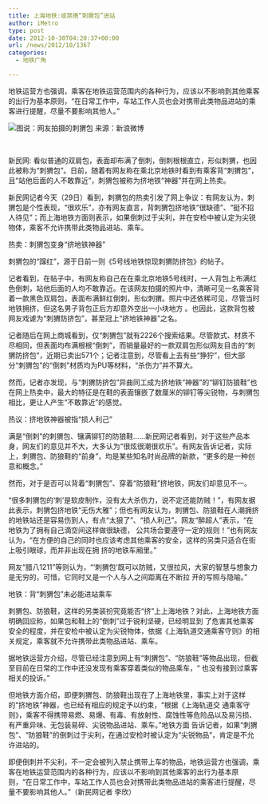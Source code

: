 ```yaml
---
title: 上海地铁:或禁携”刺猬包”进站
author: iMetro
type: post
date: 2012-10-30T04:20:37+00:00
url: /news/2012/10/1367
categories:
  - 地铁广角

---
```

地铁运营方也强调，乘客在地铁运营范围内的各种行为，应该以不影响到其他乘客的出行为基本原则，“在日常工作中，车站工作人员也会对携带此类物品进站的乘客进行提醒，尽量不要影响其他人。”

![图说：网友拍摄的刺猬包 来源：新浪微博][1] 

&nbsp;

新民网: 看似普通的双肩包，表面却布满了倒刺，倒刺根根直立，形似刺猬，也因此被称为“刺猬包”。日前，随着有网友称在乘北京地铁时看到有乘客背“刺猬包”，且“站他后面的人不敢靠近”，刺猬包被称为挤地铁“神器”并在网上热卖。

新民网记者今天（29日）看到，刺猬包的热卖引发了网上争议：有网友认为，刺猬包是个性表现，“很欢乐”，亦有网友直言，背刺猬包挤地铁“很缺德”、“挺不招人待见”；而上海地铁方面则表示，如果倒刺过于尖利，并在安检中被认定为尖锐物体，乘客不允许携带此类物品进站、乘车。

热卖：刺猬包变身“挤地铁神器”

刺猬包的“蹿红”，源于日前一则《5号线地铁惊现刺猬防挤包》的帖子。

记者看到，在帖子中，有网友称自己在在乘北京地铁5号线时，一人背包上布满红色倒刺，站他后面的人均不敢靠近。在该网友拍摄的照片中，清晰可见一名乘客背着一款黑色双肩包，表面布满鲜红倒刺，形似刺猬。照片中还依稀可见，尽管当时地铁拥挤，但这名男子背包正后方却意外空出一小块地方 。也因此，这款背包被网友戏谑为“刺猬防挤包”，甚至冠上“挤地铁神器”之名。

记者随后在网上商城看到，仅“刺猬包”就有2226个搜索结果。尽管款式、材质不尽相同，但表面均布满根根“倒刺”，而销量最好的一款双肩包形似网友目击的“刺猬防挤包”，近期已卖出571个；记者注意到，尽管看上去有些“狰狞”，但大部分“刺猬包”的“倒刺”材质均为PU等材料，“杀伤力”并不算大。

然而，记者亦发现，与“刺猬防挤包”异曲同工成为挤地铁“神器”的“铆钉防狼鞋”也在网上热卖中，最大的特征是在鞋的表面镶嵌了数厘米的铆钉等尖锐物，与刺猬包相比，更让人产生“不敢靠近”的感觉。

热议：挤地铁神器被指“损人利己”

满是“倒刺”的刺猬包、镶满铆钉的防狼鞋……新民网记者看到，对于这些产品本身，网友们的意见并不大，大多认为“很炫很潮很欢乐”。有网友告诉记者，实际上，刺猬包、防狼鞋的“前身”，均是某些知名时尚品牌的新款，“更多的是一种创意和概念。”

然而，对于是否可以背着“刺猬包”、穿着“防狼鞋”挤地铁，网友们却意见不一。

“很多刺猬包的‘刺’是软皮制作，没有太大杀伤力，说不定还能防贼！”，有网友据此表示，刺猬包挤地铁“无伤大雅”；但也有网友认为，刺猬包、防狼鞋在人潮拥挤的地铁站还是容易伤到人，有点“太狠了”、“损人利己”。网友“醉超人”表示，“在地铁为了拥有自己滴空间这样做很缺德， 公共场合要遵守一定的规则！”也有网友认为，“在方便的自己的同时也应该考虑其他乘客的安全，这样的另类只适合在街上吸引眼球，而并非出现在拥 挤的地铁车厢里。”

网友“腊八1211”等则认为，“‘刺猬包’既可以防贼，又很拉风，大家的智慧与想象力是无穷的，可惜，它同时又是一个人与人之间距离在不断拉 开的写照与隐喻。”

地铁：背“刺猬包”未必能进站乘车

刺猬包、防狼鞋，这样的另类装扮究竟能否“挤”上上海地铁？对此，上海地铁方面明确回应称，如果包和鞋上的“倒刺”过于锐利坚硬，已经明显到 了危害其他乘客安全的程度，并在安检中被认定为尖锐物体，依据《上海轨道交通乘客守则》的相关规定，乘客就不允许携带此类物品进站、乘车。

据地铁运营方介绍，尽管已经注意到网上有“刺猬包”、“防狼鞋”等物品出现，但截至目前在日常的工作中还没发现有乘客穿着类似的物品乘车，“ 也没有接到过乘客相关的投诉。”

但地铁方面介绍，即便刺猬包、防狼鞋出现在了上海地铁里，事实上对于这样的“挤地铁”神器，也已经有相应的规定予以约束，“根据《上海轨道交 通乘客守则》，乘客不得携带易燃、易爆、有毒、有放射性、腐蚀性等危险品以及易污损、有严重异味、无包装易碎、尖锐物品进站、乘车。”地铁方面 告诉记者，如果“刺猬包”、“防狼鞋”的倒刺过于尖利，在通过安检时被认定为“尖锐物品”，肯定是不允许进站的。

即便倒刺并不尖利，不一定会被列入禁止携带上车的物品，地铁运营方也强调，乘客在地铁运营范围内的各种行为，应该以不影响到其他乘客的出行为基本原则，“在日常工作中，车站工作人员也会对携带此类物品进站的乘客进行提醒，尽量不要影响其他人。”（新民网记者 李欣）

 [1]: http://y1.ifengimg.com/news_spider/dci_2012/10/b529189624c8e42ec261ad8bf2d3d12f.jpg